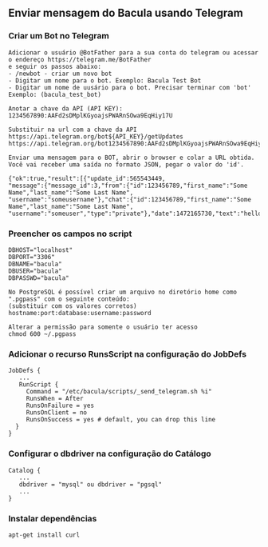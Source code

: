 ## Enviar mensagem do Bacula usando Telegram


### Criar um Bot no Telegram

```
Adicionar o usuário @BotFather para a sua conta do telegram ou acessar o endereço https://telegram.me/BotFather
e seguir os passos abaixo:
- /newbot - criar um novo bot
- Digitar um nome para o bot. Exemplo: Bacula Test Bot
- Digitar um nome de uusário para o bot. Precisar terminar com 'bot' Exemplo: (bacula_test_bot)

Anotar a chave da API (API KEY):
1234567890:AAFd2sDMplKGyoajsPWARnSOwa9EqHiy17U

Substituir na url com a chave da API
https://api.telegram.org/bot${API_KEY}/getUpdates
https://api.telegram.org/bot1234567890:AAFd2sDMplKGyoajsPWARnSOwa9EqHiy17U/getUpdates

Enviar uma mensagem para o BOT, abrir o browser e colar a URL obtida.
Você vai receber uma saída no formato JSON, pegar o valor do 'id'.

{"ok":true,"result":[{"update_id":565543449,
"message":{"message_id":3,"from":{"id":123456789,"first_name":"Some Name","last_name":"Some Last Name",
"username":"someusername"},"chat":{"id":123456789,"first_name":"Some Name","last_name":"Some Last Name",
"username":"someuser","type":"private"},"date":1472165730,"text":"hello"}}]}
```
### Preencher os campos no script

```
DBHOST="localhost"
DBPORT="3306"
DBNAME="bacula"
DBUSER="bacula"
DBPASSWD="bacula"

No PostgreSQL é possível criar um arquivo no diretório home como ".pgpass" com o seguinte conteúdo:
(substituir com os valores corretos)
hostname:port:database:username:password

Alterar a permissão para somente o usuário ter acesso
chmod 600 ~/.pgpass
```


### Adicionar o recurso RunsScript na configuração do JobDefs

```
JobDefs {
   ...
   RunScript {
     Command = "/etc/bacula/scripts/_send_telegram.sh %i"
     RunsWhen = After
     RunsOnFailure = yes
     RunsOnClient = no
     RunsOnSuccess = yes # default, you can drop this line
  }
}
```

### Configurar o dbdriver na configuração do Catálogo

```
Catalog {
   ...
   dbdriver = "mysql" ou dbdriver = "pgsql"
   ...
}

```

### Instalar dependências

```
apt-get install curl
```
